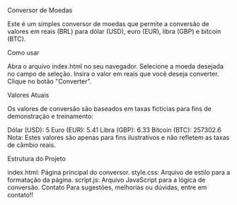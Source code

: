 Conversor de Moedas

Este é um simples conversor de moedas que permite a conversão de valores em reais (BRL) para dólar (USD), euro (EUR), libra (GBP) e bitcoin (BTC).

Como usar

Abra o arquivo index.html no seu navegador.
Selecione a moeda desejada no campo de seleção.
Insira o valor em reais que você deseja converter.
Clique no botão "Converter".

Valores Atuais

Os valores de conversão são baseados em taxas fictícias para fins de demonstração e treinamento:

Dólar (USD): 5
Euro (EUR): 5.41
Libra (GBP): 6.33
Bitcoin (BTC): 257302.6
Nota: Estes valores são apenas para fins ilustrativos e não refletem as taxas de câmbio reais.

Estrutura do Projeto

index.html: Página principal do conversor.
style.css: Arquivo de estilo para a formatação da página.
script.js: Arquivo JavaScript para a lógica de conversão.
Contato
Para sugestões, melhorias ou dúvidas, entre em contato!!
